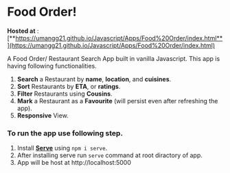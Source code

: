 # Food Order!

**Hosted at** : [**https://umangg21.github.io/Javascript/Apps/Food%20Order/index.html**](https://umangg21.github.io/Javascript/Apps/Food%20Order/index.html)


A Food Order/ Restaurant Search App built in vanilla Javascript.
This app is having following functionalities.

1.  **Search** a Restaurant by **name**, **location**, and **cuisines**.
2.  **Sort** Restaurants by **ETA**, or **ratings**.
3.  **Filter** Restaurants using **Cousins**.
4.  **Mark** a Restaurant as a **Favourite** (will persist even after refreshing the app).
5.  **Responsive** View.

### To run the app use following step.

 1. Install [**Serve**](https://www.npmjs.com/package/serve) using `npm i serve`. 
 2. After installing serve run `serve` command at root diractory of app. 
 3. App will be host at http://localhost:5000
